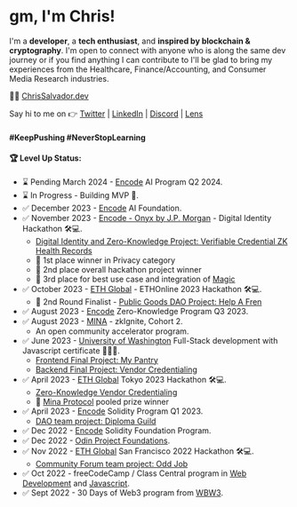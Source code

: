 # gm, I'm Chris!

I'm a **developer**, a **tech enthusiast**, and **inspired by blockchain & cryptography**. I'm open to connect with anyone who is along the same dev journey or if you find anything I can contribute to I'll be glad to bring my experiences from the Healthcare, Finance/Accounting, and Consumer Media Research industries. 

👨‍💻 [ChrisSalvador.dev](https://chrissalvador.dev)

Say hi to me on 👉 [Twitter](https://twitter.com/const_salvador) | [LinkedIn](https://linkedin.com/in/csalvador58) | [Discord](discordapp.com/users/569060434108350465) | [Lens](https://www.lensfrens.xyz/csalvador.lens)

#### #KeepPushing #NeverStopLearning

#### 🏆 Level Up Status:

<!-- BLOG-POST-LIST:START -->
- ⌛ Pending March 2024 - [Encode](https://www.encode.club/ai-bootcamp) AI Program Q2 2024.
- ⌛ In Progress - Building MVP 🚀.
- ✅ December 2023 - [Encode](https://www.encode.club/) AI Foundation.
- ✅ November 2023 - [Encode - Onyx by J.P. Morgan](https://www.encode.club/digital-identity-hackathon) - Digital Identity Hackathon 🛠️💻.
  - [Digital Identity and Zero-Knowledge Project: Verifiable Credential ZK Health Records](https://github.com/csalvador58/verifiable-credential-zk-health-record)
  - 🥇 1st place winner in Privacy category
  - 🥈 2nd place overall hackathon project winner
  - 🥉 3rd place for best use case and integration of [Magic](https://magic.link/)
- ✅ October 2023 - [ETH Global](https://university.alchemy.com/) - ETHOnline 2023 Hackathon 🛠️💻.
  - 🏅 2nd Round Finalist - [Public Goods DAO Project: Help A Fren](https://ethglobal.com/showcase/help-a-fren-2nfbi)
- ✅ August 2023 - [Encode](https://www.encode.club/) Zero-Knowledge Program Q3 2023.
- ✅ August 2023 - [MINA](https://minaprotocol.com/) - zkIgnite, Cohort 2.
  - An open community accelerator program.
- ✅ June 2023 - [University of Washington](https://www.pce.uw.edu/) Full-Stack development with Javascript certificate 👨🏻‍🎓.
  - [Frontend Final Project: My Pantry](https://github.com/csalvador58/uw-jscript320b-final-project-my-pantry)
  - [Backend Final Project: Vendor Credentialing](https://github.com/csalvador58/uw-jscript330b-final-vendor-cred-backend)
- ✅ April 2023 - [ETH Global](https://ethglobal.com/events/tokyo) Tokyo 2023 Hackathon 🛠️💻.
  - [Zero-Knowledge Vendor Credentialing](https://ethglobal.com/showcase/zk-vendor-credentialing-jdvv4)
  - 🏅 [Mina Protocol](https://minaprotocol.com/) pooled prize winner
- ✅ April 2023 - [Encode](https://www.encode.club/) Solidity Program Q1 2023.
  - [DAO team project: Diploma Guild](https://github.com/csalvador58/Encode-Solidity-Final-Project-DAO)
- ✅ Dec 2022 - [Encode](https://www.encode.club/) Solidity Foundation Program.
- ✅ Dec 2022 - [Odin Project Foundations](https://www.theodinproject.com/).
- ✅ Nov 2022 - [ETH Global](https://sf.ethglobal.com/) San Francisco 2022 Hackathon 🛠️💻.
  - [Community Forum team project: Odd Job](https://ethglobal.com/showcase/oddjob-y92rc)
- ✅ Oct 2022 - freeCodeCamp / Class Central program in [Web Development](https://freecodecamp.org/certification/csalvador58/responsive-web-design) and [Javascript](https://freecodecamp.org/certification/csalvador58/javascript-algorithms-and-data-structures).
- ✅ Sept 2022 - 30 Days of Web3 program from [WBW3](https://www.30daysofweb3.xyz/).
<!-- BLOG-POST-LIST:END -->
